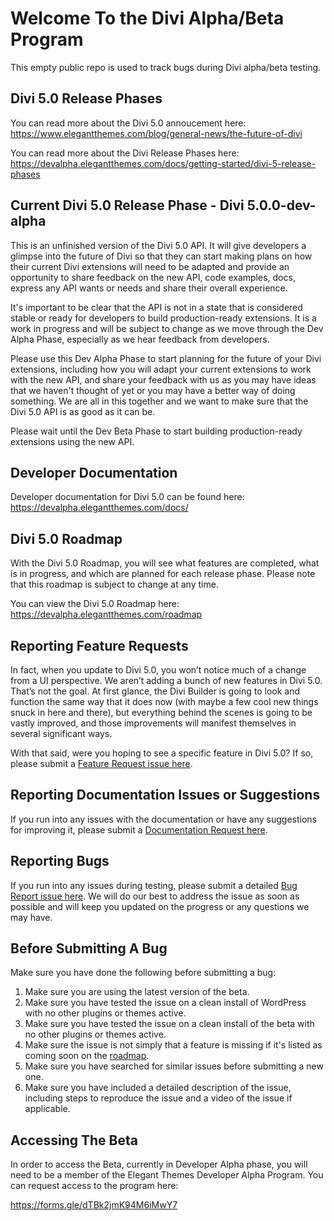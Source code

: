 # Welcome To the Divi Alpha/Beta Program

This empty public repo is used to track bugs during Divi alpha/beta testing.

## Divi 5.0 Release Phases
You can read more about the Divi 5.0 annoucement here: https://www.elegantthemes.com/blog/general-news/the-future-of-divi

You can read more about the Divi Release Phases here: https://devalpha.elegantthemes.com/docs/getting-started/divi-5-release-phases

## Current Divi 5.0 Release Phase - Divi 5.0.0-dev-alpha
This is an unfinished version of the Divi 5.0 API. It will give developers a glimpse into the future of Divi so that they can start making plans on how their current Divi extensions will need to be adapted and provide an opportunity to share feedback on the new API, code examples, docs, express any API wants or needs and share their overall experience.

It's important to be clear that the API is not in a state that is considered stable or ready for developers to build production-ready extensions. It is a work in progress and will be subject to change as we move through the Dev Alpha Phase, especially as we hear feedback from developers.

Please use this Dev Alpha Phase to start planning for the future of your Divi extensions, including how you will adapt your current extensions to work with the new API, and share your feedback with us as you may have ideas that we haven't thought of yet or you may have a better way of doing something. We are all in this together and we want to make sure that the Divi 5.0 API is as good as it can be.

Please wait until the Dev Beta Phase to start building production-ready extensions using the new API.

## Developer Documentation
Developer documentation for Divi 5.0 can be found here: https://devalpha.elegantthemes.com/docs/

## Divi 5.0 Roadmap
With the Divi 5.0 Roadmap, you will see what features are completed, what is in progress, and which are planned for each release phase. Please note that this roadmap is subject to change at any time.

You can view the Divi 5.0 Roadmap here:
https://devalpha.elegantthemes.com/roadmap

## Reporting Feature Requests
In fact, when you update to Divi 5.0, you won’t notice much of a change from a UI perspective. We aren’t adding a bunch of new features in Divi 5.0. That’s not the goal. At first glance, the Divi Builder is going to look and function the same way that it does now (with maybe a few cool new things snuck in here and there), but everything behind the scenes is going to be vastly improved, and those improvements will manifest themselves in several significant ways.

With that said, were you hoping to see a specific feature in Divi 5.0? If so, please submit a [Feature Request issue here](https://github.com/elegantthemes/Divi-Beta/issues/new?assignees=&labels=IMPROVEMENT&template=FEATURE_REQUEST.md&title=SCOPE+%3A%3A+Summary).

## Reporting Documentation Issues or Suggestions
If you run into any issues with the documentation or have any suggestions for improving it, please submit a [Documentation Request here](https://github.com/elegantthemes/Divi-Beta/issues/new?assignees=&labels=documentation&template=DOCS_REQUEST.md&title=SCOPE+%3A%3A+Summary).


## Reporting Bugs
If you run into any issues during testing, please submit a detailed [Bug Report issue here](https://github.com/elegantthemes/Divi-Beta/issues/new?assignees=&labels=BUG&template=BUG_REPORT.md&title=SCOPE+%3A%3A+Summary). We will do our best to address the issue as soon as possible and will keep you updated on the progress or any questions we may have.

## Before Submitting A Bug
Make sure you have done the following before submitting a bug:

1. Make sure you are using the latest version of the beta.
2. Make sure you have tested the issue on a clean install of WordPress with no other plugins or themes active.
3. Make sure you have tested the issue on a clean install of the beta with no other plugins or themes active.
4. Make sure the issue is not simply that a feature is missing if it's listed as coming soon on the [roadmap](https://devalpha.elegantthemes.com/roadmap).
4. Make sure you have searched for similar issues before submitting a new one.
5. Make sure you have included a detailed description of the issue, including steps to reproduce the issue and a video of the issue if applicable.

## Accessing The Beta

In order to access the Beta, currently in Developer Alpha phase, you will need to be a member of the Elegant Themes Developer Alpha Program. You can request access to the program here:

https://forms.gle/dTBk2jmK94M6iMwY7
